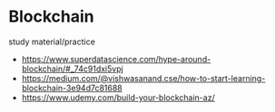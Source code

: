 # Blockchain
study material/practice
* https://www.superdatascience.com/hype-around-blockchain/#_74c91dxi5vpj
* https://medium.com/@vishwasanand.cse/how-to-start-learning-blockchain-3e94d7c81688
* https://www.udemy.com/build-your-blockchain-az/
